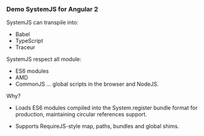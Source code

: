 ### Demo SystemJS for Angular 2


SystemJS can transpile into:
 
+ Babel
+ TypeScript
+ Traceur


SystemJS respect all module:

 + ES6 modules
 + AMD
 + CommonJS
...  global scripts in the browser and NodeJS.

 Why?

- Loads ES6 modules compiled into the System.register bundle format for production, maintaining circular references support.

- Supports RequireJS-style map, paths, bundles and global shims.